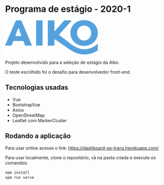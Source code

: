 # Programa de estágio - 2020-1

![Aiko](doc/imagens/aiko.png)

Projeto desenvolvido para a seleção de estágio da Aiko.

O teste escolhido foi o desafio para desenvolvedor front-end.

## Tecnologias usadas

-   Vue
-   BootstrapVue
-   Axios
-   OpenStreetMap
-   Leaflet com MarkerCluster

## Rodando a aplicação

Para usar online acesse o link: https://dashboard-sp-trans.herokuapp.com/

Para usar localmente, clone o repositório, vá na pasta criada e execute os comandos:

```
npm install
npm run serve
```
